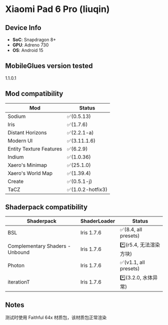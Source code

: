 # Xiaomi Pad 6 Pro (liuqin)

## Device Info

- **SoC**: Snapdragon 8+
- **GPU**: Adreno 730
- **OS**: Android 15

## MobileGlues version tested

1.1.0.1

## Mod compatibility

| **Mod**                 | **Status**        |
| ----------------------- | ----------------- |
| Sodium                  | ✅(0.5.13)        |
| Iris                    | ✅(1.7.6)         |
| Distant Horizons        | ✅(2.2.1-a)       |
| Modern UI               | ✅(3.11.1.6)      |
| Entity Texture Features | ✅(6.2.9)         |
| Indium                  | ✅(1.0.36)        |
| Xaero's Minimap         | ✅(25.1.0)        |
| Xaero's World Map       | ✅(1.39.4)        |
| Create                  | ✅(0.5.1-j)       |
| TaCZ                    | ✅(1.0.2-hotfix3) |

## Shaderpack compatibility

| **Shaderpack**                  | **ShaderLoader** | **Status**              |
| ------------------------------- | ---------------- | ----------------------- |
| BSL                             | Iris 1.7.6       | ✅(8.4, all presets)    |
| Complementary Shaders - Unbound | Iris 1.7.6       | \*️⃣(r5.4, 无法渲染方块) |
| Photon                          | Iris 1.7.6       | ✅(v1.1, all presets)   |
| iterationT                      | Iris 1.7.6       | \*️⃣(3.2.0, 水体异常)    |

## Notes

测试时使用 Faithful 64x 材质包，该材质包正常渲染
